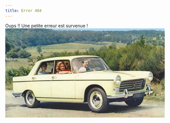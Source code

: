 ```yaml
---
title: Error 404 
---
```


Oups !! Une petite erreur est survenue !
![Peugeot 404](assets/img/Peugeot-404.jpg)